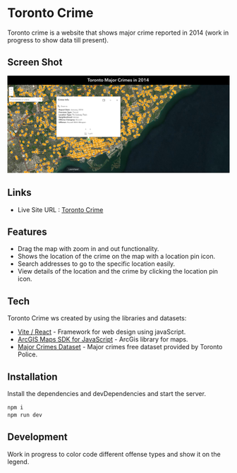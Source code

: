 # Toronto Crime

Toronto crime is a website that shows major crime reported in 2014 (work in progress to show data till present).

## Screen Shot

![](./public/desktop_preview/toronto-crime-desktop-preview.png)

## Links

- Live Site URL : [Toronto Crime]()

## Features

- Drag the map with zoom in and out functionality.
- Shows the location of the crime on the map with a location pin icon.
- Search addresses to go to the specific location easily.
- View details of the location and the crime by clicking the location pin icon.

## Tech

Toronto Crime ws created by using the libraries and datasets:

- [Vite / React](https://vitejs.dev/) - Framework for web design using javaScript.
- [ArcGIS Maps SDK for JavaScript](https://developers.arcgis.com/documentation/mapping-apis-and-services/) - ArcGis library for maps.
- [Major Crimes Dataset](https://data.torontopolice.on.ca/datasets/0a239a5563a344a3bbf8452504ed8d68_0/explore?location=43.743424%2C-79.224097%2C13.73) - Major crimes free dataset provided by Toronto Police.

## Installation

Install the dependencies and devDependencies and start the server.

```sh
npm i
npm run dev
```

## Development

Work in progress to color code different offense types and show it on the legend.
